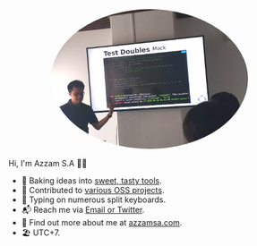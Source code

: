 <div align="center">
  <img src="static/pfp/2023/banner.jpg" height="250" style="border-radius:50%">
</div>

Hi, I'm Azzam S.A ✌🏼

- 🧁 Baking ideas into [sweet, tasty tools][created].
- 🍴 Contributed to [various OSS projects][contributed].
- 🐙 Typing on numerous split keyboards.
- 📬 Reach me via [Email or Twitter][contact].
- 🍰 Find out more about me at [azzamsa.com][site].
- 🏖️ UTC+7.

[created]: https://azzamsa.com/projects/#created
[contributed]: https://azzamsa.com/projects/#contributed
[contact]: https://azzamsa.com/contact
[site]: https://azzamsa.com/
